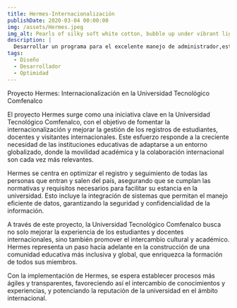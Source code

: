 ```yaml
---
title: Hermes-Internacionalización 
publishDate: 2020-03-04 00:00:00
img: /assets/Hermes.jpeg
img_alt: Pearls of silky soft white cotton, bubble up under vibrant lighting
description: |
  Desarrollar un programa para el excelente manejo de administrador,estudiantes etc tanto entrantes como salientes de la universidad.
tags:
  - Diseño
  - Desarrollador
  - Optimidad
---
```


Proyecto Hermes: Internacionalización en la Universidad Tecnológico Comfenalco

El proyecto Hermes surge como una iniciativa clave en la Universidad Tecnológico Comfenalco, con el objetivo de fomentar la internacionalización y mejorar la gestión de los registros de estudiantes, docentes y visitantes internacionales. Este esfuerzo responde a la creciente necesidad de las instituciones educativas de adaptarse a un entorno globalizado, donde la movilidad académica y la colaboración internacional son cada vez más relevantes.

Hermes se centra en optimizar el registro y seguimiento de todas las personas que entran y salen del país, asegurando que se cumplan las normativas y requisitos necesarios para facilitar su estancia en la universidad. Esto incluye la integración de sistemas que permitan el manejo eficiente de datos, garantizando la seguridad y confidencialidad de la información.

A través de este proyecto, la Universidad Tecnológico Comfenalco busca no solo mejorar la experiencia de los estudiantes y docentes internacionales, sino también promover el intercambio cultural y académico. Hermes representa un paso hacia adelante en la construcción de una comunidad educativa más inclusiva y global, que enriquezca la formación de todos sus miembros.

Con la implementación de Hermes, se espera establecer procesos más ágiles y transparentes, favoreciendo así el intercambio de conocimientos y experiencias, y potenciando la reputación de la universidad en el ámbito internacional.
